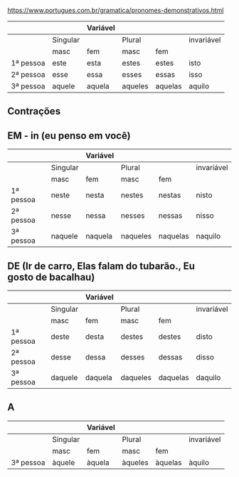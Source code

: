 https://www.portugues.com.br/gramatica/pronomes-demonstrativos.html

|           |          | Variável |         |         |            |
| --------- | -------- | -------- | ------- | ------- | ---------- |
|           | Singular |          | Plural  |         | invariável |
|           | masc     | fem      | masc    | fem     |            |
| 1ª pessoa | este     | esta     | estes   | estes   | isto       |
| 2ª pessoa | esse     | essa     | esses   | essas   | isso       |
| 3ª pessoa | aquele   | aquela   | aqueles | aquelas | aquilo     |
## Contrações

## EM - in (eu penso em você)

|           |          | Variável |          |          |            |
| --------- | -------- | -------- | -------- | -------- | ---------- |
|           | Singular |          | Plural   |          | invariável |
|           | masc     | fem      | masc     | fem      |            |
| 1ª pessoa | neste    | nesta    | nestes   | nestas   | nisto      |
| 2ª pessoa | nesse    | nessa    | nesses   | nessas   | nisso      |
| 3ª pessoa | naquele  | naquela  | naqueles | naquelas | naquilo    |

## DE (Ir **de** carro, Elas falam **do** tubarão., Eu gosto **de** bacalhau)

|           |          | Variável |          |          |            |
| --------- | -------- | -------- | -------- | -------- | ---------- |
|           | Singular |          | Plural   |          | invariável |
|           | masc     | fem      | masc     | fem      |            |
| 1ª pessoa | deste    | desta    | destes   | destes   | disto      |
| 2ª pessoa | desse    | dessa    | desses   | dessas   | disso      |
| 3ª pessoa | daquele  | daquela  | daqueles | daquelas | daquilo    |
## A

|           |          | Variável |         |         |            |
| --------- | -------- | -------- | ------- | ------- | ---------- |
|           | Singular |          | Plural  |         | invariável |
|           | masc     | fem      | masc    | fem     |            |
| 3ª pessoa | àquele   | àquela   | àqueles | àquelas | àquilo     |
